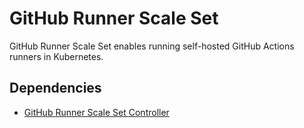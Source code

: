 # GitHub Runner Scale Set

GitHub Runner Scale Set enables running self-hosted GitHub Actions runners in Kubernetes.

## Dependencies

- [GitHub Runner Scale Set Controller](../../../k8s/infrastructure/gha-runner-scale-set-controller/README.md)
